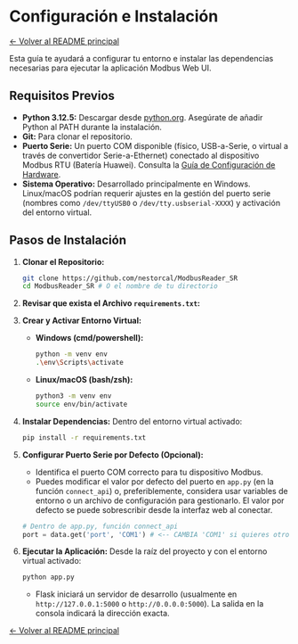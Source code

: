 # Configuración e Instalación

[<- Volver al README principal](../README.md)

Esta guía te ayudará a configurar tu entorno e instalar las dependencias necesarias para ejecutar la aplicación Modbus Web UI.

## Requisitos Previos

*   **Python 3.12.5:** Descargar desde [python.org](https://www.python.org/downloads/release/python-3125/). Asegúrate de añadir Python al PATH durante la instalación.
*   **Git:** Para clonar el repositorio.
*   **Puerto Serie:** Un puerto COM disponible (físico, USB-a-Serie, o virtual a través de convertidor Serie-a-Ethernet) conectado al dispositivo Modbus RTU (Batería Huawei). Consulta la [Guía de Configuración de Hardware](CONFIGURACION_HARDWARE.md).
*   **Sistema Operativo:** Desarrollado principalmente en Windows. Linux/macOS podrían requerir ajustes en la gestión del puerto serie (nombres como `/dev/ttyUSB0` o `/dev/tty.usbserial-XXXX`) y activación del entorno virtual.

## Pasos de Instalación

1.  **Clonar el Repositorio:**
    ```bash
    git clone https://github.com/nestorcal/ModbusReader_SR
    cd ModbusReader_SR # O el nombre de tu directorio
    ```

2.  **Revisar que exista el Archivo `requirements.txt`:**
        

3.  **Crear y Activar Entorno Virtual:**
    *   **Windows (cmd/powershell):**
        ```bash
        python -m venv env
        .\env\Scripts\activate
        ```
    *   **Linux/macOS (bash/zsh):**
        ```bash
        python3 -m venv env
        source env/bin/activate
        ```

4.  **Instalar Dependencias:**
    Dentro del entorno virtual activado:
    ```bash
    pip install -r requirements.txt
    ```

5.  **Configurar Puerto Serie por Defecto (Opcional):**
    *   Identifica el puerto COM correcto para tu dispositivo Modbus.
    *   Puedes modificar el valor por defecto del puerto en `app.py` (en la función `connect_api`) o, preferiblemente, considera usar variables de entorno o un archivo de configuración para gestionarlo. El valor por defecto se puede sobrescribir desde la interfaz web al conectar.
    ```python
    # Dentro de app.py, función connect_api
    port = data.get('port', 'COM1') # <-- CAMBIA 'COM1' si quieres otro por defecto
    ```

6.  **Ejecutar la Aplicación:**
    Desde la raíz del proyecto y con el entorno virtual activado:
    ```bash
    python app.py
    ```
    *   Flask iniciará un servidor de desarrollo (usualmente en `http://127.0.0.1:5000` o `http://0.0.0.0:5000`). La salida en la consola indicará la dirección exacta.

[<- Volver al README principal](../README.md)
